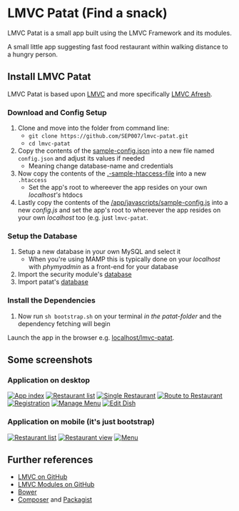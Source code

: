 # LMVC Patat (Find a snack)

LMVC Patat is a small app built using the LMVC Framework and its modules.

A small little app suggesting fast food restaurant within walking distance to a hungry person.

## Install LMVC Patat

LMVC Patat is based upon [LMVC](https://raw.github.com/SEP007/lmvc) and more specifically [LMVC Afresh](https://github.com/scandio/lmvc-afresh).

### Download and Config Setup

1. Clone and move into the folder from command line:
   - `git clone https://github.com/SEP007/lmvc-patat.git`
   - `cd lmvc-patat`
2. Copy the contents of the [sample-config.json](https://github.com/SEP007/lmvc-patat/blob/master/sample-config.json) into a new file named `config.json` and adjust its values if needed
   - Meaning change database-name and credentials
2. Now copy the contents of the [.-sample-htaccess-file](https://github.com/SEP007/lmvc-patat/blob/master/.sample-htaccess) into a new `.htaccess`
   - Set the app's root to whereever the app resides on your own *localhost's* htdocs
4. Lastly copy the contents of the [/app/javascripts/sample-config.js](https://github.com/SEP007/lmvc-patat/blob/master/app/javascripts/sample-config.js) into a new *config.js* and set the app's root to whereever the app resides on your own *localhost* too (e.g. just `lmvc-patat`.

### Setup the Database

1. Setup a new database in your own MySQL and select it
   - When you're using MAMP this is typically done on your *localhost* with *phymyadmin* as a front-end for your database
2. Import the security module's [database](https://github.com/SEP007/lmvc-modules/blob/master/lib/Scandio/lmvc/modules/security/docs/DatabasePrincipal.sql)
3. Import patat's [database](https://github.com/SEP007/lmvc-patat/blob/master/docs/lmvc-patat.sql)

### Install the Dependencies

1. Now run `sh bootstrap.sh` on your terminal *in the patat-folder* and the dependency fetching will begin

Launch the app in the browser e.g. [localhost/lmvc-patat](http://localhost/lmvc-patat).

## Some screenshots

### Application on desktop
[![App index](https://raw.github.com/scandio/lmvc-patat/master/screens/patat-1-s.jpg)](https://raw.github.com/scandio/lmvc-patat/master/screens/patat-1-b.jpg)
[![Restaurant list](https://raw.github.com/scandio/lmvc-patat/master/screens/patat-2-s.jpg)](https://raw.github.com/scandio/lmvc-patat/master/screens/patat-2-s.jpg)
[![Single Restaurant](https://raw.github.com/scandio/lmvc-patat/master/screens/patat-3-s.jpg)](https://raw.github.com/scandio/lmvc-patat/master/screens/patat-3-b.jpg)
[![Route to Restaurant](https://raw.github.com/scandio/lmvc-patat/master/screens/patat-4-s.jpg)](https://raw.github.com/scandio/lmvc-patat/master/screens/patat-4-b.jpg)
[![Registration](https://raw.github.com/scandio/lmvc-patat/master/screens/patat-5-s.jpg)](https://raw.github.com/scandio/lmvc-patat/master/screens/patat-5-b.jpg)
[![Manage Menu](https://raw.github.com/scandio/lmvc-patat/master/screens/patat-6-s.jpg)](https://raw.github.com/scandio/lmvc-patat/master/screens/patat-6-b.jpg)
[![Edit Dish](https://raw.github.com/scandio/lmvc-patat/master/screens/patat-7-s.jpg)](https://raw.github.com/scandio/lmvc-patat/master/screens/patat-7-b.jpg)

### Application on mobile (it's just bootstrap)

[![Restaurant list](https://raw.github.com/scandio/lmvc-patat/master/screens/patat-8-s.jpg)](https://raw.github.com/scandio/lmvc-patat/master/screens/patat-8-b.jpg)
[![Restaurant view](https://raw.github.com/scandio/lmvc-patat/master/screens/patat-9-s.jpg)](https://raw.github.com/scandio/lmvc-patat/master/screens/patat-9-b.jpg)
[![Menu](https://raw.github.com/scandio/lmvc-patat/master/screens/patat-10-s.jpg)](https://raw.github.com/scandio/lmvc-patat/master/screens/patat-10-b.jpg)

## Further references

* [LMVC on GitHub](https://raw.github.com/scandio/lmvc)
* [LMVC Modules on GitHub](https://github.com/scandio/lmvc-modules)
* [Bower](http://bower.io/)
* [Composer](http://getcomposer.org/) and [Packagist](http://packagist.org)